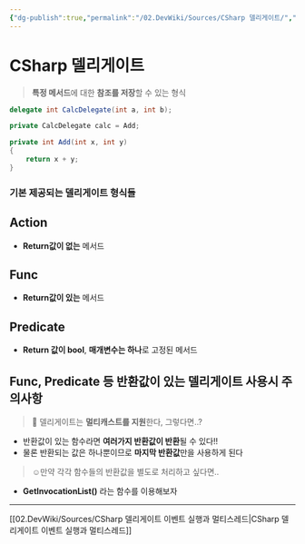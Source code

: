 ```yaml
---
{"dg-publish":true,"permalink":"/02.DevWiki/Sources/CSharp 델리게이트/","noteIcon":"","created":"2024-10-06T14:30:40.000+09:00","updated":"2025-08-16T15:35:50.000+09:00"}
---
```


# CSharp 델리게이트

> **특정 메서드**에 대한 **참조를 저장**할 수 있는 형식

```csharp
delegate int CalcDelegate(int a, int b);

private CalcDelegate calc = Add;

private int Add(int x, int y) 
{
	return x + y;
}
```
### 기본 제공되는 델리게이트 형식들
## Action
* **Return값이 없는** 메서드

## Func
* **Return값이 있는** 메서드

## Predicate
* **Return 값이 bool**, **매개변수는 하나**로 고정된 메서드

## Func, Predicate 등 반환값이 있는 델리게이트 사용시 주의사항
> 🧐 델리게이트는 **멀티캐스트를 지원**한다, 그렇다면..?

* 반환값이 있는 함수라면 **여러가지 반환값이 반환**될 수 있다!!
* 물론 반환되는 값은 하나뿐이므로 **마지막 반환값**만을 사용하게 된다

> ☺️만약 각각 함수들의 반환값을 별도로 처리하고 싶다면..

* **GetInvocationList()** 라는 함수를 이용해보자

---
[[02.DevWiki/Sources/CSharp 델리게이트 이벤트 실행과 멀티스레드\|CSharp 델리게이트 이벤트 실행과 멀티스레드]]